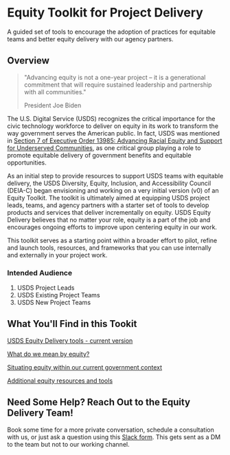 # Equity Toolkit for Project Delivery
A guided set of tools to encourage the adoption of practices for equitable teams and better equity delivery with our agency partners.

## Overview

> "Advancing equity is not a one-year project – it is a generational commitment that will require sustained leadership and partnership with all communities."
>
>  President Joe Biden

The U.S. Digital Service (USDS) recognizes the critical importance for the civic technology workforce to deliver on equity in its work to transform the way government serves the American public. In fact, USDS was mentioned in [Section 7 of Executive Order 13985: Advancing Racial Equity and Support for Underserved Communities](https://www.whitehouse.gov/briefing-room/presidential-actions/2021/01/20/executive-order-advancing-racial-equity-and-support-for-underserved-communities-through-the-federal-government/), as one critical group playing a role to promote equitable delivery of government benefits and equitable opportunities.  

As an initial step to provide resources to support USDS teams with equitable delivery, the USDS Diversity, Equity, Inclusion, and Accessibility Council (DEIA-C) began envisioning and working on a very initial version (v0) of an Equity Toolkit. The toolkit is ultimately aimed at equipping USDS project leads, teams, and agency partners with a starter set of tools to develop products and services that deliver incrementally on equity. USDS Equity Delivery believes that no matter your role, equity is a part of the job and encourages ongoing efforts to improve upon centering equity in our work. 

This toolkit serves as a starting point within a broader effort to pilot, refine and launch tools, resources, and frameworks that you can use internally and externally in your project work.

### Intended Audience
1.	USDS Project Leads
2.	USDS Existing Project Teams
3.	USDS New Project Teams

## What You'll Find in this Tookit
[USDS Equity Delivery tools - current version](.com)

[What do we mean by equity?](.com)

[Situating equity within our current government context](.com)

[Additional equity resources and tools](.com)

## Need Some Help? Reach Out to the Equity Delivery Team!
Book some time for a more private conversation, schedule a consultation with us, or just ask a question using this [Slack form](.com). This gets sent as a DM to the team but not to our working channel.

